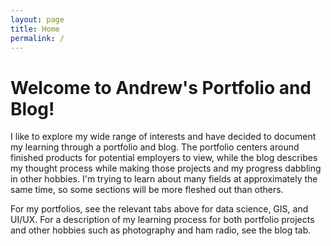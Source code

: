 ```yaml
---
layout: page
title: Home
permalink: /
---
```


# Welcome to Andrew's Portfolio and Blog!

I like to explore my wide range of interests and have decided to document my learning through a portfolio and blog. The portfolio centers around finished products for potential employers to view, while the blog describes my thought process while making those projects and my progress dabbling in other hobbies. I'm trying to learn about many fields at approximately the same time, so some sections will be more fleshed out than others.

For my portfolios, see the relevant tabs above for data science, GIS, and UI/UX. For a description of my learning process for both portfolio projects and other hobbies such as photography and ham radio, see the blog tab.